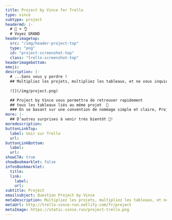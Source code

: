 ```yaml
---
title: Project by Vince for Trello
type: vince
subtype: project
headermd: |-
  # 🐘 + 👌
  # Voyez GRAND
headerimagetop: 
  src: "/img/header-project-top"
  type: "png"
  id: "project-screenshot-top"
  class: "trello-screenshot-top"
headerimagebottom: 
emoji: 
description: |-
  # ...Sans vous y perdre !
  ## Multipliez les projets, multipliez les tableaux, et ne vous inquiétez plus !
    
  ![](/img/project.png)

  ## Project by Vince vous permettra de retrouver rapidement
  ## tous les tableaux liés au même projet  👀
  ### En se basant sur une convention de nommage simple et claire, Project by Vince récupérera l’intégralité des tableaux ayant un préfixe identique. Vous n’aurez plus qu’a scroller dans la liste des tableaux ou à rechercher directement celui dont vous avez besoin !
more: |-
  ## D’autres surprises à venir très bientôt 🎁!
moredescription: 
buttonLinkTop:
  label: Voir sur Trello
  url: 
buttonLinkBottom:
  label: 
  url: 
showCTA: true
showBookmarklet: false
infosBookmarklet:
  title:
  link:
    label: 
    url:  
subtitle: Project
emailsubject: Question Project by Vince
metaDescription: Multipliez les projets, multipliez les tableaux, et ne vous inquiétez plus avec le power-up Project by Vince!
metaUrl: http://trello-vince-run.netlify.com/fr/project
metaImage: https://static.vince.run/project-trello.png
---
```

